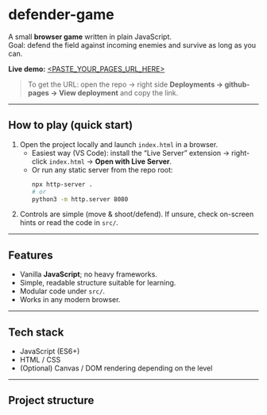 # defender-game

A small **browser game** written in plain JavaScript.  
Goal: defend the field against incoming enemies and survive as long as you can.

**Live demo:** [<PASTE_YOUR_PAGES_URL_HERE>](https://arseniishalamov.github.io/defender-game/)

> To get the URL: open the repo → right side **Deployments → github-pages → View deployment** and copy the link.

---

## How to play (quick start)

1. Open the project locally and launch `index.html` in a browser.  
   - Easiest way (VS Code): install the “Live Server” extension → right-click `index.html` → **Open with Live Server**.
   - Or run any static server from the repo root:
     ```bash
     npx http-server .
     # or
     python3 -m http.server 8080
     ```
2. Controls are simple (move & shoot/defend). If unsure, check on-screen hints or read the code in `src/`.

---

## Features
- Vanilla **JavaScript**; no heavy frameworks.
- Simple, readable structure suitable for learning.
- Modular code under `src/`.
- Works in any modern browser.

---

## Tech stack
- JavaScript (ES6+)
- HTML / CSS
- (Optional) Canvas / DOM rendering depending on the level

---

## Project structure
